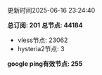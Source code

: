 更新时间2025-06-16 23:24:40

**总订阅: 201**
**总节点: 44184**
- vless节点: 23062
- hysteria2节点: 3

**google ping有效节点: 255**

